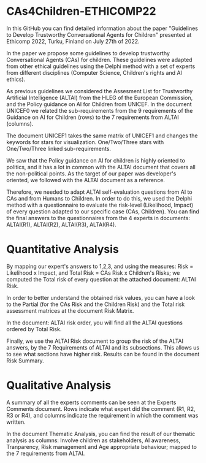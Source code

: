 # CAs4Children-ETHICOMP22
In this GitHub you can find detailed information about the paper "Guidelines to Develop Trustworthy Conversational Agents for Children" presented at Ethicomp 2022, Turku, Finland on July 27th of 2022.

In the paper we propose some guidelines to develop trustworthy Conversational Agents (CAs) for children. These guidelines were adapted from other ethical guidelines using the Delphi method with a set of experts from different disciplines (Computer Science, Children's rights and AI ethics).

As previous guidelines we considered the Assesment List for Trustworthy Artificial Intelligence (ALTAI) from the HLEG of the European Commission, and the Policy guidance on AI for Children from UNICEF. In the document UNICEF0 we related the sub-requirements from the 9 requirements of the Guidance on AI for Children (rows) to the 7 requirements from ALTAI (columns).

The document UNICEF1 takes the same matrix of UNICEF1 and changes the keywords for stars for visualization. One/Two/Three stars with One/Two/Three linked sub-requirements.

We saw that the Policy guidance on AI for children is highly oriented to politics, and it has a lot in common with the ALTAI document that covers all the non-political points. As the target of our paper was developer's oriented, we followed with the ALTAI document as a reference.

Therefore, we needed to adapt ALTAI self-evaluation questions from AI to CAs and from Humans to Children. In order to do this, we used the Delphi method with a questionnaire to evaluate the risk-level (Likelihood, Impact) of every question adapted to our specific case (CAs, Children). You can find the final answers to the questionnaires from the 4 experts in documents: ALTAI(R1), ALTAI(R2), ALTAI(R3), ALTAI(R4).

# Quantitative Analysis

By mapping our expert's answers to 1,2,3, and using the measures: Risk = Likelihood x Impact, and Total Risk = CAs Risk x Children's Risks; we computed the Total risk of every question at the attached document: ALTAI Risk.

In order to better understand the obtained risk values, you can have a look to the Partial (for the CAs Risk and the Children Risk) and the Total risk assessment matrices at the document Risk Matrix.

In the document: ALTAI risk order, you will find all the ALTAI questions ordered by Total Risk.

Finally, we use the ALTAI Risk document to group the risk of the ALTAI answers, by the 7 Requirements of ALTAI and its subsections. This allows us to see what sections have higher risk. Results can be found in the document Risk Summary.


# Qualitative Analysis
A summary of all the experts comments can be seen at the Experts Comments document. Rows indicate what expert did the comment (R1, R2, R3 or R4), and columns indicate the requirement in which the comment was written.

In the document Thematic Analysis, you can find the result of our thematic analysis as columns: Involve children as stakeholders, AI awareness, Tranparency, Risk management and Age appropriate behaviour; mapped to the 7 requirements from ALTAI.
